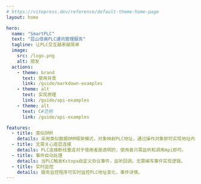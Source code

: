 ```yaml
---
# https://vitepress.dev/reference/default-theme-home-page
layout: home

hero:
  name: "SmartPLC"
  text: "昆山佰奥PLC通讯管理服务"
  tagline: 让PLC交互越来越简单
  image:
    src: /logo.png
    alt: 顺发
  actions:
    - theme: brand
      text: 使用背景
      link: /guide/markdown-examples
    - theme: alt
      text: 实现原理
      link: /guide/api-examples
    - theme: alt
      text: C#范例
      link: /guide/api-examples

features:
  - title: 类似ORM
    details: 采用类似数据ORM框架模式，对象映射PLC地址，通过操作对象即可实现地址内容获取和修改。
  - title: 无需关心底层连接
    details: PLC连接断线重连对于使用者是透明的，使用者只需监听和调用Api即可。
  - title: 事件自动处理
    details: 当PLC触发Kstopa自定义协议事件，监听回调。无需编写事件实现逻辑。
  - title: 实时监控
    details: 服务监控程序可实时监控PLC地址变化，事件详情。
---
```


